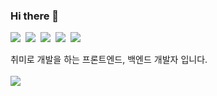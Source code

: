 ### Hi there 👋
<p align="left">
  <img src="https://img.shields.io/badge/Python-3766AB?style=flat-square&logo=Python&logoColor=white"/>&nbsp
  <img src="https://img.shields.io/badge/swift-f05339?style=flat-square&logo=swift&logoColor=white"/>&nbsp 
  <img src="https://img.shields.io/badge/Javascript-ffb13b?style=flat-square&logo=javascript&logoColor=white"/>&nbsp 
  <img src="https://img.shields.io/badge/css-1572B6?style=flat-square&logo=css3&logoColor=white"/>&nbsp
  <img src="https://img.shields.io/badge/Django-092E20?style=flat-square&logo=Django&logoColor=white"/>
</p>
취미로 개발을 하는 프론트엔드, 백엔드 개발자 입니다.
<br><br>
<a href="https://gist.github.com/asheswook/">
<img src="https://img.shields.io/badge/ 👉 MY GIST -ffde5b?style=flat-square&logo=gist&logoColor=4f4f4f"/>
</a>
